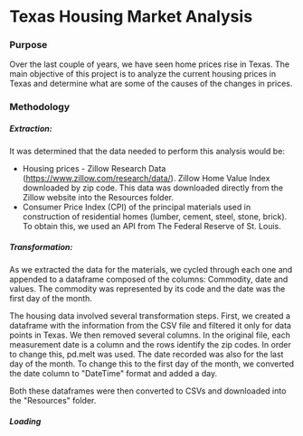 
# Texas Housing Market Analysis

### Purpose

Over the last couple of years, we have seen home prices rise in Texas. The main objective of this project is to analyze the current housing prices in Texas and determine what are some of the causes of the changes in prices.

### Methodology

##### Extraction:

It was determined that the data needed to perform this analysis would be:

- Housing prices - Zillow Research Data (https://www.zillow.com/research/data/). Zillow Home Value Index downloaded by zip code. This data was downloaded directly from the Zillow website into the Resources folder.
- Consumer Price Index (CPI) of the principal materials used in construction of residential homes (lumber, cement, steel, stone, brick). To obtain this, we used an API from The Federal Reserve of St. Louis.

##### Transformation:

As we extracted the data for the materials, we cycled through each one and appended to a dataframe composed of the columns: Commodity, date and values. The commodity was represented by its code and the date was the first day of the month.

The housing data involved several transformation steps. First, we created a dataframe with the information from the CSV file and filtered it only for data points in Texas. We then removed several columns. In the original file, each measurement date is a column and the rows identify the zip codes. In order to change this, pd.melt was used. The date recorded was also for the last day of the month. To change this to the first day of the month, we converted the date column to "DateTime" format and added a day.

Both these dataframes were then converted to CSVs and downloaded into the "Resources" folder.

##### Loading






